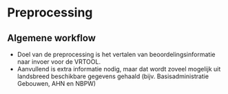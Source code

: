 # Preprocessing #

## Algemene workflow
* Doel van de preprocessing is het vertalen van beoordelingsinformatie naar invoer voor de VRTOOL.
* Aanvullend is extra informatie nodig, maar dat wordt zoveel mogelijk uit landsbreed beschikbare gegevens gehaald (bijv. Basisadministratie Gebouwen, AHN en NBPW)
